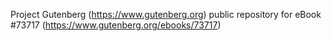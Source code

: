 Project Gutenberg (https://www.gutenberg.org) public repository for
eBook #73717 (https://www.gutenberg.org/ebooks/73717)
